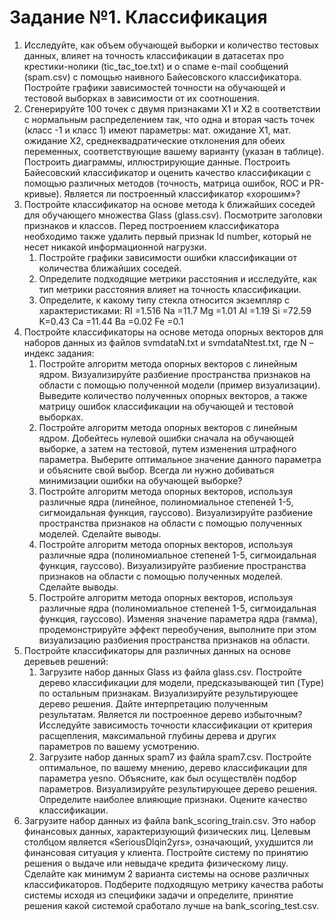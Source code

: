 # Задание №1. Классификация

1. Исследуйте, как объем обучающей выборки и количество тестовых данных, влияет на точность классификации в датасетах про крестики-нолики (tic_tac_toe.txt) и о спаме e-mail сообщений (spam.csv) с помощью наивного Байесовского классификатора.  Постройте графики зависимостей точности на обучающей и тестовой выборках в зависимости от их соотношения.
2. Сгенерируйте 100 точек с двумя признаками X1 и X2 в соответствии с нормальным распределением так, что одна и вторая часть точек (класс -1 и класс 1) имеют параметры: мат. ожидание X1, мат. ожидание X2, среднеквадратические отклонения для обеих переменных, соответствующие вашему варианту (указан в таблице). Построить диаграммы, иллюстрирующие данные. Построить Байесовский классификатор и оценить качество классификации с помощью различных методов (точность, матрица ошибок, ROС и PR-кривые). Является ли построенный классификатор «хорошим»?
3. Постройте классификатор на основе метода k ближайших соседей для обучающего множества Glass (glass.csv). Посмотрите заголовки признаков и классов. Перед построением классификатора необходимо также удалить первый признак Id number, который не несет никакой информационной нагрузки. 
    1. Постройте графики зависимости ошибки классификации от количества ближайших соседей.
    2. Определите подходящие метрики расстояния и исследуйте, как тип метрики расстояния влияет на точность классификации.
    3. Определите, к какому типу стекла относится экземпляр с характеристиками:
RI =1.516 Na =11.7 Mg =1.01 Al =1.19 Si =72.59 K=0.43 Ca =11.44 Ba =0.02 Fe =0.1
4. Постройте классификаторы на основе метода опорных векторов для наборов данных из файлов svmdataN.txt и svmdataNtest.txt, где N –  индекс задания:
    1. Постройте алгоритм метода опорных векторов с линейным ядром. Визуализируйте разбиение пространства признаков на области с помощью полученной модели (пример визуализации). Выведите количество полученных опорных векторов, а также матрицу ошибок классификации на обучающей и тестовой выборках.
    2. Постройте алгоритм метода опорных векторов с линейным ядром. Добейтесь нулевой ошибки сначала на обучающей выборке, а затем на тестовой, путем изменения штрафного параметра. Выберите оптимальное значение данного параметра и объясните свой выбор. Всегда ли нужно добиваться минимизации ошибки на обучающей выборке?
    3. Постройте алгоритм метода опорных векторов, используя различные ядра (линейное, полиномиальное степеней 1-5, сигмоидальная функция, гауссово). Визуализируйте разбиение пространства признаков на области с помощью полученных моделей. Сделайте выводы.
    4. Постройте алгоритм метода опорных векторов, используя различные ядра (полиномиальное степеней 1-5, сигмоидальная функция, гауссово). Визуализируйте разбиение пространства признаков на области с помощью полученных моделей. Сделайте выводы.
    5. Постройте алгоритм метода опорных векторов, используя различные ядра (полиномиальное степеней 1-5, сигмоидальная функция, гауссово). Изменяя значение параметра ядра (гамма), продемонстрируйте эффект переобучения, выполните при этом визуализацию разбиения пространства признаков на области.
5. Постройте классификаторы для различных данных на основе деревьев решений:
    1. Загрузите набор данных Glass из файла glass.csv.
Постройте дерево классификации для модели, предсказывающей тип (Type) по остальным признакам. Визуализируйте результирующее дерево решения. Дайте интерпретацию полученным результатам. Является ли построенное дерево избыточным? Исследуйте зависимость точности классификации от критерия расщепления, максимальной глубины дерева и других параметров по вашему усмотрению.
    2. Загрузите набор данных spam7 из файла spam7.csv. Постройте оптимальное, по вашему мнению, дерево классификации для параметра yesno. Объясните, как был осуществлён подбор параметров. Визуализируйте результирующее дерево решения. Определите наиболее влияющие признаки. Оцените качество классификации.
6. Загрузите набор данных из файла bank_scoring_train.csv. Это набор финансовых данных, характеризующий физических лиц. Целевым столбцом является «SeriousDlqin2yrs», означающий, ухудшится ли финансовая ситуация у клиента. Постройте систему по принятию решения о выдаче или невыдаче кредита физическому лицу. Сделайте как минимум 2 варианта системы на основе различных классификаторов. Подберите подходящую метрику качества работы системы исходя из специфики задачи и определите, принятие решения какой системой сработало лучше на bank_scoring_test.csv.